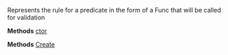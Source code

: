 Represents the rule for a predicate in the form of a Func that will be called for validation

**Methods**
[ctor](Bifrost.Validation.CommandPredicateRule`1.ctor)


**Methods**
[Create](Bifrost.Validation.CommandPredicateRule`1.Create)
